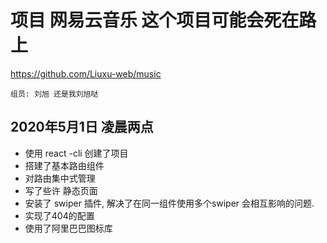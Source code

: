 # 项目 网易云音乐 这个项目可能会死在路上

https://github.com/Liuxu-web/music

    组员: 刘旭 还是我刘旭哒

## 2020年5月1日 凌晨两点

- 使用 react -cli 创建了项目
- 搭建了基本路由组件
- 对路由集中式管理
- 写了些许 静态页面
- 安装了 swiper 插件, 解决了在同一组件使用多个swiper 会相互影响的问题.
- 实现了404的配置
- 使用了阿里巴巴图标库

